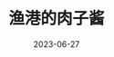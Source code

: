 ---
layout: movie-review
title: 渔港的肉子酱
description: >
category: 电影
img: assets/img/movie/2023/yu_gang_de_rou_zi_jiang.webp
star: 4
date: 2023-06-27
---